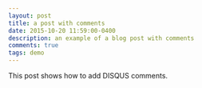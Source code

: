 ```yaml
---
layout: post
title: a post with comments
date: 2015-10-20 11:59:00-0400
description: an example of a blog post with comments
comments: true
tags: demo
---
```

This post shows how to add DISQUS comments.
